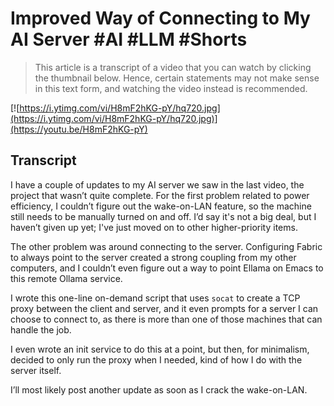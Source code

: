 # Improved Way of Connecting to My AI Server #AI #LLM #Shorts

> This article is a transcript of a video that you can watch by clicking the thumbnail below. Hence, certain statements may not make sense in this text form, and watching the video instead is recommended.

[![https://i.ytimg.com/vi/H8mF2hKG-pY/hq720.jpg](https://i.ytimg.com/vi/H8mF2hKG-pY/hq720.jpg)](https://youtu.be/H8mF2hKG-pY)

## Transcript

I have a couple of updates to my AI server we saw in the last video, the project that wasn’t quite complete. For the first problem related to power efficiency, I couldn’t figure out the wake-on-LAN feature, so the machine still needs to be manually turned on and off. I’d say it's not a big deal, but I haven’t given up yet; I've just moved on to other higher-priority items.

The other problem was around connecting to the server. Configuring Fabric to always point to the server created a strong coupling from my other computers, and I couldn’t even figure out a way to point Ellama on Emacs to this remote Ollama service.

I wrote this one-line on-demand script that uses `socat` to create a TCP proxy between the client and server, and it even prompts for a server I can choose to connect to, as there is more than one of those machines that can handle the job.

I even wrote an init service to do this at a point, but then, for minimalism, decided to only run the proxy when I needed, kind of how I do with the server itself.

I’ll most likely post another update as soon as I crack the wake-on-LAN.
